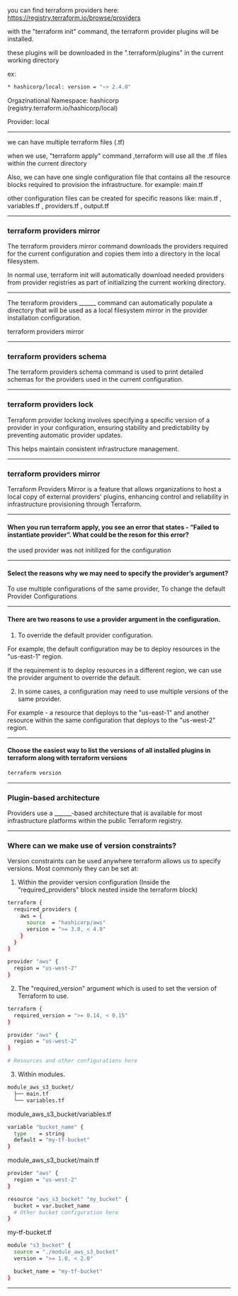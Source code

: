 



you can find terraform providers here:    https://registry.terraform.io/browse/providers


with the "terraform init" command, the terraform provider plugins will be installed.

these plugins will be downloaded in the ".terraform/plugins" in the current working directory



ex:

```bash
* hashicorp/local: version = "~> 2.4.0"
```

Orgazinational Namespace: hashicorp (registry.terraform.io/hashicorp/local)

Provider: local




__________________________________________________________________________________________

we can have multiple terraform files (.tf)

when we use, "terraform apply" command ,terraform will use all the .tf files within the current directory

Also, we can have one single configuration file that contains all the resource blocks required to provision the infrastructure. for example:  main.tf

other configuration files can be created for specific reasons like: main.tf , variables.tf , providers.tf , output.tf






__________________________________________________________________________________________



### terraform providers mirror


The terraform providers mirror command downloads the providers required for the current configuration and copies them into a directory in the local filesystem.

In normal use, terraform init will automatically download needed providers from provider registries as part of initializing the current working directory.




__________________________________________________________________________________________






The terraform providers ______ command can automatically populate a directory that will be used as a local filesystem mirror in the provider installation configuration.



terraform providers mirror


__________________________________________________________________________________________


### terraform providers schema

The terraform providers schema command is used to print detailed schemas for the providers used in the current configuration.




__________________________________________________________________________________________



### terraform providers lock

Terraform provider locking involves specifying a specific version of a provider in your configuration, ensuring stability and predictability by preventing automatic provider updates.

This helps maintain consistent infrastructure management.



__________________________________________________________________________________________





### terraform providers mirror


Terraform Providers Mirror is a feature that allows organizations to host a local copy of external providers' plugins, enhancing control and reliability in infrastructure provisioning through Terraform.


__________________________________________________________________________________________


#### When you run terraform apply, you see an error that states - “Failed to instantiate provider”. What could be the reson for this error?

the used provider was not initilized for the configuration

__________________________________________________________________________________________



#### Select the reasons why we may need to specify the provider’s argument?



To use multiple configurations of the same provider,  To change the default Provider Configurations


__________________________________________________________________________________________

#### There are two reasons to use a provider argument in the configuration.

1. To override the default provider configuration.

For example, the default configuration may be to deploy resources in the "us-east-1" region.

If the requirement is to deploy resources in a different region, we can use the provider argument to override the default.

2. In some cases, a configuration may need to use multiple versions of the same provider.

For example - a resource that deploys to the "us-east-1" and another resource within the same configuration that deploys to the "us-west-2" region.

__________________________________________________________________________________________

#### Choose the easiest way to list the versions of all installed plugins in terraform along with terraform versions


```bash
terraform version
```


__________________________________________________________________________________________


### Plugin-based architecture


Providers use a ______-based architecture that is available for most infrastructure platforms within the public Terraform registry.




__________________________________________________________________________________________




### Where can we make use of version constraints?


Version constraints can be used anywhere terraform allows us to specify versions. Most commonly they can be set at:

1. Within the provider version configuration (Inside the "required_providers" block nested inside the terraform block)


```bash
terraform {
  required_providers {
    aws = {
      source  = "hashicorp/aws"
      version = ">= 3.0, < 4.0"
    }
  }
}

provider "aws" {
  region = "us-west-2"
}
```


2. The "required_version" argument which is used to set the version of Terraform to use.



```bash
terraform {
  required_version = ">= 0.14, < 0.15"
}

provider "aws" {
  region = "us-west-2"
}

# Resources and other configurations here
```



3. Within modules.




```bash
module_aws_s3_bucket/
  ├── main.tf
  └── variables.tf
```



module_aws_s3_bucket/variables.tf

```bash
variable "bucket_name" {
  type    = string
  default = "my-tf-bucket"
}
```


module_aws_s3_bucket/main.tf

```bash
provider "aws" {
  region = "us-west-2"
}

resource "aws_s3_bucket" "my_bucket" {
  bucket = var.bucket_name
  # Other bucket configuration here
}
```



my-tf-bucket.tf

```bash
module "s3_bucket" {
  source = "./module_aws_s3_bucket"
  version = ">= 1.0, < 2.0"

  bucket_name = "my-tf-bucket"
}

```






__________________________________________________________________________________________
